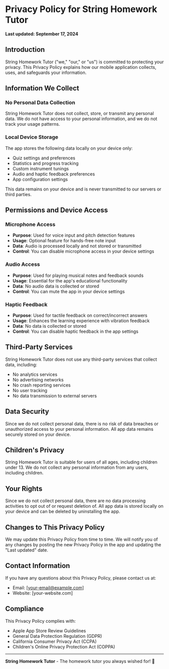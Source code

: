 # Privacy Policy for String Homework Tutor

**Last updated: September 17, 2024**

## Introduction

String Homework Tutor ("we," "our," or "us") is committed to protecting your privacy. This Privacy Policy explains how our mobile application collects, uses, and safeguards your information.

## Information We Collect

### No Personal Data Collection
String Homework Tutor does not collect, store, or transmit any personal data. We do not have access to your personal information, and we do not track your usage patterns.

### Local Device Storage
The app stores the following data locally on your device only:
- Quiz settings and preferences
- Statistics and progress tracking
- Custom instrument tunings
- Audio and haptic feedback preferences
- App configuration settings

This data remains on your device and is never transmitted to our servers or third parties.

## Permissions and Device Access

### Microphone Access
- **Purpose**: Used for voice input and pitch detection features
- **Usage**: Optional feature for hands-free note input
- **Data**: Audio is processed locally and not stored or transmitted
- **Control**: You can disable microphone access in your device settings

### Audio Access
- **Purpose**: Used for playing musical notes and feedback sounds
- **Usage**: Essential for the app's educational functionality
- **Data**: No audio data is collected or stored
- **Control**: You can mute the app in your device settings

### Haptic Feedback
- **Purpose**: Used for tactile feedback on correct/incorrect answers
- **Usage**: Enhances the learning experience with vibration feedback
- **Data**: No data is collected or stored
- **Control**: You can disable haptic feedback in the app settings

## Third-Party Services

String Homework Tutor does not use any third-party services that collect data, including:
- No analytics services
- No advertising networks
- No crash reporting services
- No user tracking
- No data transmission to external servers

## Data Security

Since we do not collect personal data, there is no risk of data breaches or unauthorized access to your personal information. All app data remains securely stored on your device.

## Children's Privacy

String Homework Tutor is suitable for users of all ages, including children under 13. We do not collect any personal information from any users, including children.

## Your Rights

Since we do not collect personal data, there are no data processing activities to opt out of or request deletion of. All app data is stored locally on your device and can be deleted by uninstalling the app.

## Changes to This Privacy Policy

We may update this Privacy Policy from time to time. We will notify you of any changes by posting the new Privacy Policy in the app and updating the "Last updated" date.

## Contact Information

If you have any questions about this Privacy Policy, please contact us at:

- Email: [your-email@example.com]
- Website: [your-website.com]

## Compliance

This Privacy Policy complies with:
- Apple App Store Review Guidelines
- General Data Protection Regulation (GDPR)
- California Consumer Privacy Act (CCPA)
- Children's Online Privacy Protection Act (COPPA)

---

**String Homework Tutor** - The homework tutor you always wished for! 🎸

